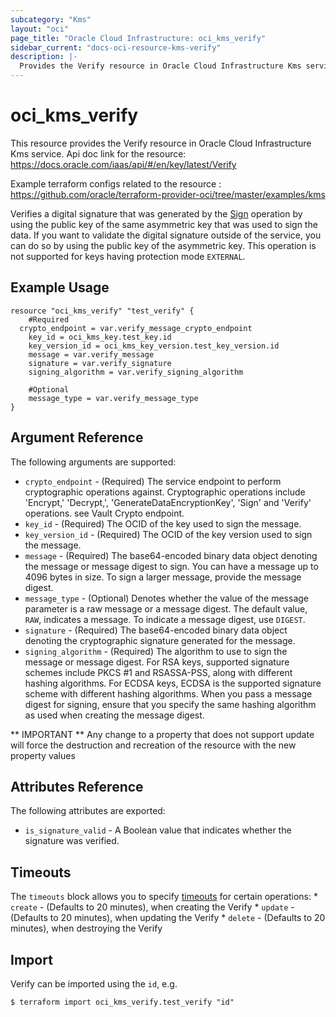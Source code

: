 ```yaml
---
subcategory: "Kms"
layout: "oci"
page_title: "Oracle Cloud Infrastructure: oci_kms_verify"
sidebar_current: "docs-oci-resource-kms-verify"
description: |-
  Provides the Verify resource in Oracle Cloud Infrastructure Kms service
---
```


# oci_kms_verify
This resource provides the Verify resource in Oracle Cloud Infrastructure Kms service.
Api doc link for the resource: https://docs.oracle.com/iaas/api/#/en/key/latest/Verify

Example terraform configs related to the resource : https://github.com/oracle/terraform-provider-oci/tree/master/examples/kms

Verifies a digital signature that was generated by the [Sign](https://docs.cloud.oracle.com/iaas/api/#/en/key/latest/SignedData/Sign) operation
by using the public key of the same asymmetric key that was used to sign the data. If you want to validate the
digital signature outside of the service, you can do so by using the public key of the asymmetric key.
This operation is not supported for keys having protection mode `EXTERNAL`.


## Example Usage

```hcl
resource "oci_kms_verify" "test_verify" {
	#Required
  crypto_endpoint = var.verify_message_crypto_endpoint
	key_id = oci_kms_key.test_key.id
	key_version_id = oci_kms_key_version.test_key_version.id
	message = var.verify_message
	signature = var.verify_signature
	signing_algorithm = var.verify_signing_algorithm

	#Optional
	message_type = var.verify_message_type
}
```

## Argument Reference

The following arguments are supported:

* `crypto_endpoint` - (Required) The service endpoint to perform cryptographic operations against. Cryptographic operations include 'Encrypt,' 'Decrypt,', 'GenerateDataEncryptionKey', 'Sign' and 'Verify' operations. see Vault Crypto endpoint.
* `key_id` - (Required) The OCID of the key used to sign the message.
* `key_version_id` - (Required) The OCID of the key version used to sign the message.
* `message` - (Required) The base64-encoded binary data object denoting the message or message digest to sign. You can have a message up to 4096 bytes in size. To sign a larger message, provide the message digest.
* `message_type` - (Optional) Denotes whether the value of the message parameter is a raw message or a message digest. The default value, `RAW`, indicates a message. To indicate a message digest, use `DIGEST`. 
* `signature` - (Required) The base64-encoded binary data object denoting the cryptographic signature generated for the message. 
* `signing_algorithm` - (Required) The algorithm to use to sign the message or message digest. For RSA keys, supported signature schemes include PKCS #1 and RSASSA-PSS, along with different hashing algorithms. For ECDSA keys, ECDSA is the supported signature scheme with different hashing algorithms. When you pass a message digest for signing, ensure that you specify the same hashing algorithm as used when creating the message digest. 


** IMPORTANT **
Any change to a property that does not support update will force the destruction and recreation of the resource with the new property values

## Attributes Reference

The following attributes are exported:

* `is_signature_valid` - A Boolean value that indicates whether the signature was verified.

## Timeouts

The `timeouts` block allows you to specify [timeouts](https://registry.terraform.io/providers/oracle/oci/latest/docs/guides/changing_timeouts) for certain operations:
	* `create` - (Defaults to 20 minutes), when creating the Verify
	* `update` - (Defaults to 20 minutes), when updating the Verify
	* `delete` - (Defaults to 20 minutes), when destroying the Verify


## Import

Verify can be imported using the `id`, e.g.

```
$ terraform import oci_kms_verify.test_verify "id"
```

